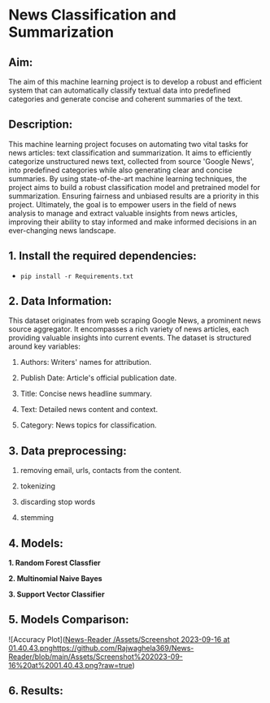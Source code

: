 # News Classification and Summarization
## Aim:
The aim of this machine learning project is to develop a robust and efficient system that can automatically classify   textual data into predefined categories and generate concise and coherent summaries of the text.
## Description:
This machine learning project focuses on automating two vital tasks for news articles: text classification and summarization. It aims to efficiently categorize unstructured news text, collected from source 'Google News', into predefined categories while also generating clear and concise summaries. By using state-of-the-art machine learning techniques, the project aims to build a robust classification model and pretrained model for summarization. Ensuring fairness and unbiased results are a priority in this project. Ultimately, the goal is to empower users in the field of news analysis to manage and extract valuable insights from news articles, improving their ability to stay informed and make informed decisions in an ever-changing news landscape.
## 1. Install the required dependencies:
-     pip install -r Requirements.txt
## 2. Data Information:
This dataset originates from web scraping Google News, a prominent news source aggregator. It encompasses a rich variety of news articles, each providing valuable insights into current events. The dataset is structured around key variables:

1. Authors: Writers' names for attribution.

2. Publish Date: Article's official publication date.

3. Title: Concise news headline summary.

4. Text: Detailed news content and context.

5. Category: News topics for classification.
   
## 3. Data preprocessing:
1. removing email, urls, contacts from the content.

2. tokenizing

3. discarding stop words

4. stemming

## 4. Models:

**1. Random Forest Classfier**

**2. Multinomial Naive Bayes**

**3. Support Vector Classifier**

## 5. Models Comparison:
![Accuracy Plot]([News-Reader
/Assets/Screenshot 2023-09-16 at 01.40.43.png](https://github.com/Rajwaghela369/News-Reader/blob/main/Assets/Screenshot%202023-09-16%20at%2001.40.43.png?raw=true)https://github.com/Rajwaghela369/News-Reader/blob/main/Assets/Screenshot%202023-09-16%20at%2001.40.43.png?raw=true)

## 6. Results:

